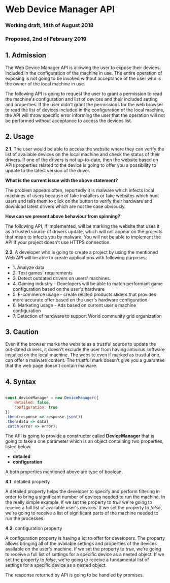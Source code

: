 # Web Device Manager API
### Working draft, 14th of August 2018
### Proposed, 2nd of February 2019

## 1. Admission
The Web Device Manager API is allowing the user to expose their devices included in the configuration of the machine in use.
The entire operation of exposing is not going to be invoked without acceptance of the user who is the owner of the local machine in use.

The following API is going to request the user to grant a permission to read the machine's configuration and list of devices and their included setting and properties. If the user didn't grant the permissions for the web browser to read the list of devices included in the configuration of the local machine, the API will throw specific error informing the user that the operation will not be performed without acceptance to access the devices list.

## 2. Usage
<b>2.1</b>. The user would be able to access the website where they can verify the list of available devices on the local machine and check the status of their drivers. If one of the drivers is not up-to-date, then the website based on APIs properties related to the device is going to offer you a possibility to update to the latest version of the driver. 

<b>What is the current issue with the above statement?</b>
<p>The problem appears often, reportedly it is malware which infects local machines of users because of fake installers or fake websites which hunt users and tells them to click on the button to verify their hardware and download latest drivers which are not the case obviously.</p>

<b>How can we prevent above behaviour from spinning?</b>
<p>The following API, if implemented, will be marking the website that uses it as a trusted source of drivers update, which will not appear on the projects that mean to infects you by malware. You will not be able to implement the API if your project doesn't use HTTPS connection.</p>

<b>2.2</b>. A developer who is going to create a project by using the mentioned Web API will be able to create applications with following purposes:
<ul>
  <li>1. Analyze data</li>
  <li>2. Test games' requirements</li>
  <li>3. Detect outdated drivers on users' machines.</li>
  <li>4. Gaming industry - Developers will be able to match performant game configuration based on the user's hardware</li>
  <li>5. E-commerce usage - create related products sliders that provides more accurate offer based on the user's hardware configuration</li>
  <li>6. Marketing usage - Ads based on current user's machine configuration</li>
  <li>7. Detection of hardware to support World community grid organization</li>
</ul>

## 3. Caution
<p>Even if the browser marks the website as a trustful source to update the out-dated drivers, it doesn't exclude the user from having antivirus software installed on the local machine. The website even if marked as trustful one, can offer a malware content. The trustful mark doesn't give you a guarantee that the web page doesn't contain malware.</p>


## 4. Syntax
``` JavaScript

const deviceManager = new DeviceManager({
    detailed: false,
    configuration: true
})
.then(response => response.json())
.then(data => data)
.catch(error => error);

```
<p>The API is going to provide a constructor called <b>DeviceManager</b> that is going to take a one parameter which is an object containing two properties, listed below.</p>
<ul>
  <li><b>detailed</b></li>
  <li><b>configuration</b></li>
</ul>

<p>A both properties mentioned above are type of boolean.</p>
<p><b>4.1</b>. detailed property</p>
<p>A detailed property helps the developer to specify and perform filtering in order to bring a significant number of devices needed to run the machine. In the really simple example, if we set the property to <i>true</i> we're going to receive a full list of available user's devices. If we set the property to <i>false</i>, we're going to receive a list of significant parts of the machine needed to run the processes</p>

<p><b>4.2</b>. configuration property</p>
<p>A configuration property is having a lot to offer for developers. The property allows bringing all of the available settings and properties of the devices available on the user's machine. If we set the property to <i>true</i>, we're going to receive a full list of settings for a specific device as a nested object. If we set the property to <i>false</i>, we're going to receive a fundamental list of settings for a specific device as a nested object.</p>

<p>The response returned by API is going to be handled by promises.</p>
